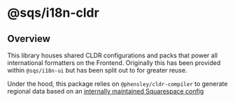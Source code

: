 # @sqs/i18n-cldr

## Overview

This library houses shared CLDR configurations and packs that power all international formatters on the Frontend.
Originally this has been provided within `@sqs/i18n-ui` but has been split out to for greater reuse. 

Under the hood, this package relies on `@phensley/cldr-compiler` to generate regional data based on an [internally maintained Squarespace config](./config.json)